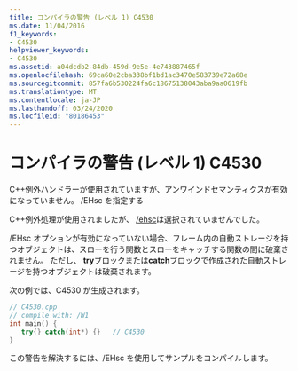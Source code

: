 ```yaml
---
title: コンパイラの警告 (レベル 1) C4530
ms.date: 11/04/2016
f1_keywords:
- C4530
helpviewer_keywords:
- C4530
ms.assetid: a04dcdb2-84db-459d-9e5e-4e743887465f
ms.openlocfilehash: 69ca60e2cba338bf1bd1ac3470e583739e72a68e
ms.sourcegitcommit: 857fa6b530224fa6c18675138043aba9aa0619fb
ms.translationtype: MT
ms.contentlocale: ja-JP
ms.lasthandoff: 03/24/2020
ms.locfileid: "80186453"
---
```

# <a name="compiler-warning-level-1-c4530"></a>コンパイラの警告 (レベル 1) C4530

C++例外ハンドラーが使用されていますが、アンワインドセマンティクスが有効になっていません。 /EHsc を指定する

C++例外処理が使用されましたが、 [/ehsc](../../build/reference/eh-exception-handling-model.md)は選択されていませんでした。

/EHsc オプションが有効になっていない場合、フレーム内の自動ストレージを持つオブジェクトは、スローを行う関数とスローをキャッチする関数の間に破棄されません。 ただし、 **try**ブロックまたは**catch**ブロックで作成された自動ストレージを持つオブジェクトは破棄されます。

次の例では、C4530 が生成されます。

```cpp
// C4530.cpp
// compile with: /W1
int main() {
   try{} catch(int*) {}   // C4530
}
```

この警告を解決するには、/EHsc を使用してサンプルをコンパイルします。
